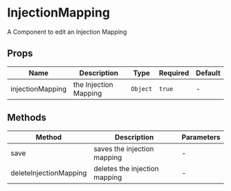 # InjectionMapping

A Component to edit an Injection Mapping

## Props

<!-- @vuese:InjectionMapping:props:start -->
|Name|Description|Type|Required|Default|
|---|---|---|---|---|
|injectionMapping|the Injection Mapping|`Object`|`true`|-|

<!-- @vuese:InjectionMapping:props:end -->


## Methods

<!-- @vuese:InjectionMapping:methods:start -->
|Method|Description|Parameters|
|---|---|---|
|save|saves the injection mapping|-|
|deleteInjectionMapping|deletes the injection mapping|-|

<!-- @vuese:InjectionMapping:methods:end -->


